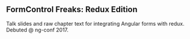 ## FormControl Freaks: Redux Edition

Talk slides and raw chapter text for integrating Angular forms with redux. Debuted @ ng-conf 2017.
